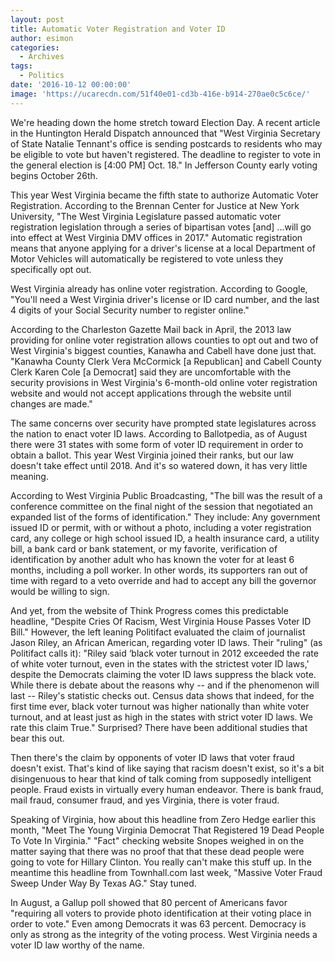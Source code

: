 ```yaml
---
layout: post
title: Automatic Voter Registration and Voter ID
author: esimon
categories:
  - Archives
tags:
  - Politics
date: '2016-10-12 00:00:00'
image: 'https://ucarecdn.com/51f40e01-cd3b-416e-b914-270ae0c5c6ce/'
---
```

We're heading down the home stretch toward Election Day. A recent article in the Huntington Herald Dispatch announced that "West Virginia Secretary of State Natalie Tennant's office is sending postcards to residents who may be eligible to vote but haven't registered. The deadline to register to vote in the general election is [4:00 PM] Oct. 18." In Jefferson County early voting begins October 26th. 

This year West Virginia became the fifth state to authorize Automatic Voter Registration. According to the Brennan Center for Justice at New York University, "The West Virginia Legislature passed automatic voter registration legislation through a series of bipartisan votes [and] ...will go into effect at West Virginia DMV offices in 2017." Automatic registration means that anyone applying for a driver's license at a local Department of Motor Vehicles will automatically be registered to vote unless they specifically opt out. 

West Virginia already has online voter registration. According to Google, "You'll need a West Virginia driver's license or ID card number, and the last 4 digits of your Social Security number to register online." 

According to the Charleston Gazette Mail back in April, the 2013 law providing for online voter registration allows counties to opt out and two of West Virginia's biggest counties, Kanawha and Cabell have done just that. "Kanawha County Clerk Vera McCormick [a Republican] and Cabell County Clerk Karen Cole [a Democrat] said they are uncomfortable with the security provisions in West Virginia's 6-month-old online voter registration website and would not accept applications through the website until changes are made."

The same concerns over security have prompted state legislatures across the nation to enact voter ID laws. According to Ballotpedia, as of August there were 31 states with some form of voter ID requirement in order to obtain a ballot. This year West Virginia joined their ranks, but our law doesn't take effect until 2018. And it's so watered down, it has very little meaning. 

According to West Virginia Public Broadcasting, "The bill was the result of a conference committee on the final night of the session that negotiated an expanded list of the forms of identification." They include: Any government issued ID or permit, with or without a photo, including a voter registration card, any college or high school issued ID, a health insurance card, a utility bill, a bank card or bank statement, or my favorite, verification of identification by another adult who has known the voter for at least 6 months, including a poll worker. In other words, its supporters ran out of time with regard to a veto override and had to accept any bill the governor would be willing to sign. 

And yet, from the website of Think Progress comes this predictable headline, "Despite Cries Of Racism, West Virginia House Passes Voter ID Bill." However, the left leaning Politifact evaluated the claim of journalist Jason Riley, an African American, regarding voter ID laws. Their "ruling" (as Politifact calls it): "Riley said ‘black voter turnout in 2012 exceeded the rate of white voter turnout, even in the states with the strictest voter ID laws,' despite the Democrats claiming the voter ID laws suppress the black vote. While there is debate about the reasons why -- and if the phenomenon will last -- Riley's statistic checks out. Census data shows that indeed, for the first time ever, black voter turnout was higher nationally than white voter turnout, and at least just as high in the states with strict voter ID laws. We rate this claim True." Surprised? There have been additional studies that bear this out. 

Then there's the claim by opponents of voter ID laws that voter fraud doesn't exist. That's kind of like saying that racism doesn't exist, so it's a bit disingenuous to hear that kind of talk coming from supposedly intelligent people. Fraud exists in virtually every human endeavor. There is bank fraud, mail fraud, consumer fraud, and yes Virginia, there is voter fraud.

Speaking of Virginia, how about this headline from Zero Hedge earlier this month, "Meet The Young Virginia Democrat That Registered 19 Dead People To Vote In Virginia." "Fact" checking website Snopes weighed in on the matter saying that there was no proof that that these dead people were going to vote for Hillary Clinton. You really can't make this stuff up. In the meantime this headline from Townhall.com last week, "Massive Voter Fraud Sweep Under Way By Texas AG." Stay tuned. 

In August, a Gallup poll showed that 80 percent of Americans favor "requiring all voters to provide photo identification at their voting place in order to vote." Even among Democrats it was 63 percent. Democracy is only as strong as the integrity of the voting process. West Virginia needs a voter ID law worthy of the name. 


